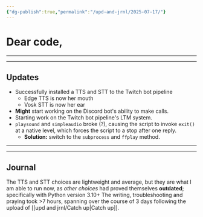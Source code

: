 ```yaml
---
{"dg-publish":true,"permalink":"/upd-and-jrnl/2025-07-17/"}
---
```


# Dear code,

---
---
## Updates
- Successfully installed a TTS and STT to the Twitch bot pipeline
	- Edge TTS is now her mouth
	- Vosk STT is now her ear
- **Might** start working on the Discord bot's ability to make calls.
- Starting work on the Twitch bot pipeline's LTM system.
- `playsound` and `simpleaudio` broke (?), causing the script to invoke `exit()` at a native level, which forces the script to a stop after one reply.
	- **Solution:** switch to the `subprocess` and `ffplay` method.

---
---
## Journal
The TTS and STT choices are lightweight and average, but they are what I am able to run now, as *other choices* had proved themselves **outdated**; specifically with Python version 3.10+
The writing, troubleshooting and praying took >7 hours, spanning over the course of 3 days following the upload of [[upd and jrnl/Catch up\|Catch up]].